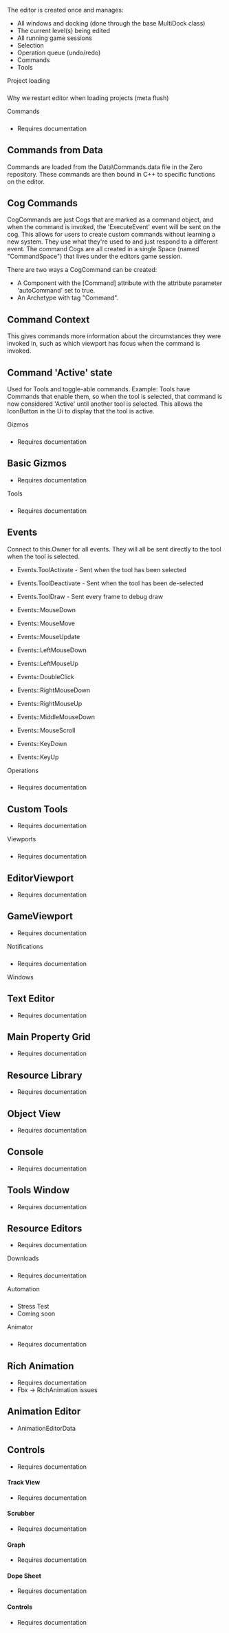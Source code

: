 The editor is created once and manages:

- All windows and docking (done through the base MultiDock class)
- The current level(s) being edited
- All running game sessions
- Selection
- Operation queue (undo/redo)
- Commands
- Tools

Project loading
 ### 
Why we restart editor when loading projects (meta flush)

Commands
 ### 
- Requires documentation

Commands from Data
---
Commands are loaded from the Data\Commands.data file in the Zero repository. These commands are then bound in C++ to specific functions on the editor.

Cog Commands
---
CogCommands are just Cogs that are marked as a command object, and when the command is invoked, the 'ExecuteEvent' event will be sent on the cog. This allows for users to create custom commands without learning a new system. They use what they're used to and just respond to a different event. The command Cogs are all created in a single Space (named "CommandSpace") that lives under the editors game session.

There are two ways a CogCommand can be created:

- A Component with the [Command] attribute with the attribute parameter 'autoCommand' set to true.
- An Archetype with tag "Command".

Command Context
---
This gives commands more information about the circumstances they were invoked in, such as which viewport has focus when the command is invoked.

Command 'Active' state
---
Used for Tools and toggle-able commands. Example: Tools have Commands that enable them, so when the tool is selected, that command is now considered 'Active' until another tool is selected. This allows the IconButton in the Ui to display that the tool is active.

Gizmos
 ### 
- Requires documentation

Basic Gizmos
---
- Requires documentation


Tools
 ### 
- Requires documentation

Events
---
Connect to this.Owner for all events. They will all be sent directly to the tool when the tool is selected.

- Events.ToolActivate   - Sent when the tool has been selected
- Events.ToolDeactivate - Sent when the tool has been de-selected
- Events.ToolDraw       - Sent every frame to debug draw

- Events::MouseDown
- Events::MouseMove
- Events::MouseUpdate
- Events::LeftMouseDown
- Events::LeftMouseUp
- Events::DoubleClick
- Events::RightMouseDown
- Events::RightMouseUp
- Events::MiddleMouseDown
- Events::MouseScroll

- Events::KeyDown
- Events::KeyUp


Operations
 ### 
- Requires documentation

Custom Tools
---
- Requires documentation

Viewports
 ### 
- Requires documentation

EditorViewport
---
- Requires documentation

GameViewport
---
- Requires documentation

Notifications
 ### 
- Requires documentation

Windows
 ### 

Text Editor
---
- Requires documentation

Main Property Grid
---
- Requires documentation

Resource Library
---
- Requires documentation

Object View
---
- Requires documentation

Console
---
- Requires documentation

Tools Window
---
- Requires documentation

Resource Editors
---
- Requires documentation

Downloads
 ### 
- Requires documentation

Automation
 ### 
- Stress Test
- Coming soon

Animator
 ### 
- Requires documentation

Rich Animation
---
- Requires documentation
- Fbx -> RichAnimation issues	

Animation Editor
---
- AnimationEditorData

Controls
---
- Requires documentation


#### Track View


- Requires documentation


#### Scrubber

- Requires documentation


#### Graph


- Requires documentation


#### Dope Sheet


- Requires documentation


#### Controls


- Requires documentation
 

 